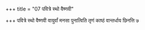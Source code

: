 +++
title = "07 पवित्रे स्थो वैष्णवी"

+++
पवित्रे स्थो वैष्णवी वायुर्वां मनसा पुनात्विति तृणं काष्ठं वान्तर्धाय छिनत्ति ७